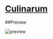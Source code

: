 # [Culinarum](https://culinarum.herokuapp.com)

##Preview

![preview](https://res.cloudinary.com/miragost/image/upload/v1607587050/Screenshot_5.png)
